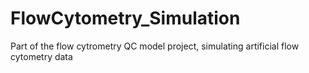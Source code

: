 # FlowCytometry_Simulation
Part of the flow cytrometry QC model project, simulating artificial flow cytometry data
